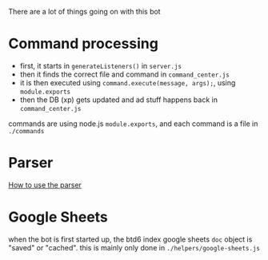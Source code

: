 There are a lot of things going on with this bot

# Command processing

-   first, it starts in `generateListeners()` in `server.js`
-   then it finds the correct file and command in `command_center.js`
-   it is then executed using `command.execute(message, args);`, using `module.exports`
-   then the DB (xp) gets updated and ad stuff happens back in `command_center.js`

commands are using node.js `module.exports`, and each command is a file in `./commands`

# Parser

[How to use the parser](https://github.com/hemisemidemipresent/cyberquincy/tree/master/parser)

# Google Sheets

when the bot is first started up, the btd6 index google sheets `doc` object is "saved" or "cached". this is mainly only done in `./helpers/google-sheets.js`
